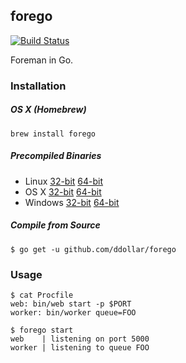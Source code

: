 ## forego
[![Build Status](https://travis-ci.org/ddollar/forego.svg?branch=master)](https://travis-ci.org/ddollar/forego)

Foreman in Go.

### Installation

##### OS X (Homebrew)

    brew install forego

##### Precompiled Binaries

* Linux
  [32-bit](https://godist.herokuapp.com/projects/ddollar/forego/releases/current/linux-32-bit/forego)
  [64-bit](https://godist.herokuapp.com/projects/ddollar/forego/releases/current/linux-64-bit/forego)
* OS X
  [32-bit](https://godist.herokuapp.com/projects/ddollar/forego/releases/current/darwin-32-bit/forego)
  [64-bit](https://godist.herokuapp.com/projects/ddollar/forego/releases/current/darwin-64-bit/forego)
* Windows
  [32-bit](https://godist.herokuapp.com/projects/ddollar/forego/releases/current/windows-32-bit/forego.exe)
  [64-bit](https://godist.herokuapp.com/projects/ddollar/forego/releases/current/windows-64-bit/forego.exe)

##### Compile from Source

    $ go get -u github.com/ddollar/forego

### Usage

    $ cat Procfile
    web: bin/web start -p $PORT
    worker: bin/worker queue=FOO

    $ forego start
    web    | listening on port 5000
    worker | listening to queue FOO
